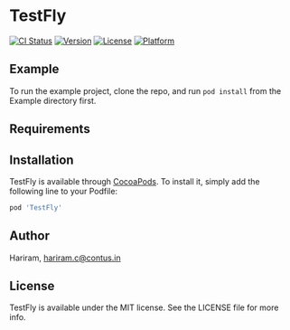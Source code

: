 # TestFly

[![CI Status](https://img.shields.io/travis/Hariram/TestFly.svg?style=flat)](https://travis-ci.org/Hariram/TestFly)
[![Version](https://img.shields.io/cocoapods/v/TestFly.svg?style=flat)](https://cocoapods.org/pods/TestFly)
[![License](https://img.shields.io/cocoapods/l/TestFly.svg?style=flat)](https://cocoapods.org/pods/TestFly)
[![Platform](https://img.shields.io/cocoapods/p/TestFly.svg?style=flat)](https://cocoapods.org/pods/TestFly)

## Example

To run the example project, clone the repo, and run `pod install` from the Example directory first.

## Requirements

## Installation

TestFly is available through [CocoaPods](https://cocoapods.org). To install
it, simply add the following line to your Podfile:

```ruby
pod 'TestFly'
```

## Author

Hariram, hariram.c@contus.in

## License

TestFly is available under the MIT license. See the LICENSE file for more info.
